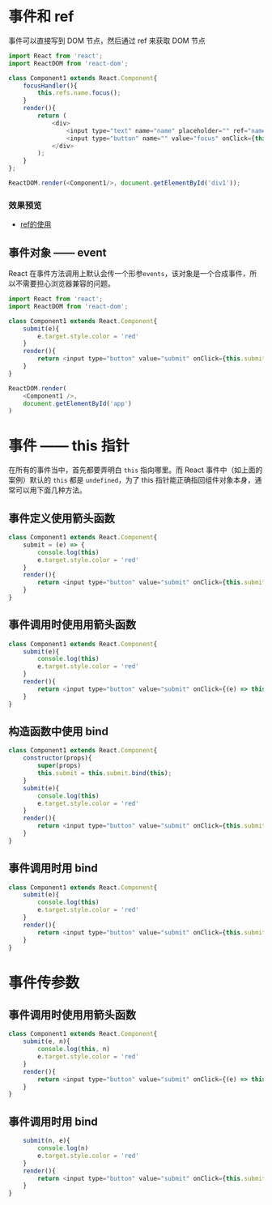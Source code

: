 # 事件和 ref

事件可以直接写到 DOM 节点，然后通过 ref 来获取 DOM 节点
```javascript
import React from 'react';
import ReactDOM from 'react-dom';

class Component1 extends React.Component{
    focusHandler(){
        this.refs.name.focus();
    }
    render(){
        return (
            <div>
                <input type="text" name="name" placeholder="" ref="name"/>
                <input type="button" name="" value="focus" onClick={this.focusHandler} />
            </div>
        );
    }
};

ReactDOM.render(<Component1/>, document.getElementById('div1'));
```

### 效果预览

- [ref的使用](https://wscats.github.io/react-tutorial/react/component/src/event/event.html)

## 事件对象 —— event
React 在事件方法调用上默认会传一个形参`events`，该对象是一个合成事件，所以不需要担心浏览器兼容的问题。
```javascript
import React from 'react';
import ReactDOM from 'react-dom';

class Component1 extends React.Component{
    submit(e){
        e.target.style.color = 'red'
    }
    render(){
        return <input type="button" value="submit" onClick={this.submit}/>
    }
}

ReactDOM.render(
    <Component1 />,
    document.getElementById('app')
)
```

# 事件 —— this 指针

在所有的事件当中，首先都要弄明白 `this` 指向哪里。而 React 事件中（如上面的案例）默认的 `this` 都是 `undefined`，为了 this 指针能正确指回组件对象本身，通常可以用下面几种方法。

## 事件定义使用箭头函数
```javascript
class Component1 extends React.Component{
    submit = (e) => {
        console.log(this)
        e.target.style.color = 'red'
    }
    render(){
        return <input type="button" value="submit" onClick={this.submit}/>
    }
}
```
## 事件调用时使用用箭头函数
```javascript
class Component1 extends React.Component{
    submit(e){
        console.log(this)
        e.target.style.color = 'red'
    }
    render(){
        return <input type="button" value="submit" onClick={(e) => this.submit(e)}/>
    }
}
```
## 构造函数中使用 bind
```javascript
class Component1 extends React.Component{
    constructor(props){
        super(props)
        this.submit = this.submit.bind(this);
    }
    submit(e){
        console.log(this)
        e.target.style.color = 'red'
    }
    render(){
        return <input type="button" value="submit" onClick={this.submit}/>
    }
}
```
##  事件调用时用 bind
```javascript
class Component1 extends React.Component{
    submit(e){
        console.log(this)
        e.target.style.color = 'red'
    }
    render(){
        return <input type="button" value="submit" onClick={this.submit.bind(this)}/>
    }
}
```

# 事件传参数

## 事件调用时使用用箭头函数
```javascript
class Component1 extends React.Component{
    submit(e, n){
        console.log(this, n)
        e.target.style.color = 'red'
    }
    render(){
        return <input type="button" value="submit" onClick={(e) => this.submit(e, 100)}/>
    }
}
```
##  事件调用时用 bind
```javascript
    submit(n, e){
        console.log(n)
        e.target.style.color = 'red'
    }
    render(){
        return <input type="button" value="submit" onClick={this.submit.bind(this, 20)}/>
    }
}
```
